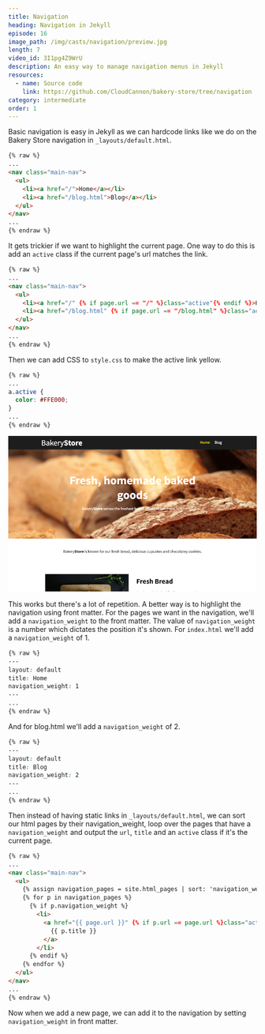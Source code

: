 ```yaml
---
title: Navigation
heading: Navigation in Jekyll
episode: 16
image_path: /img/casts/navigation/preview.jpg
length: 7
video_id: 3I1pg4Z9WrU
description: An easy way to manage navigation menus in Jekyll
resources:
  - name: Source code
    link: https://github.com/CloudCannon/bakery-store/tree/navigation
category: intermediate
order: 1
---
```

Basic navigation is easy in Jekyll as we can hardcode links like we do on the Bakery Store navigation in `_layouts/default.html`.

~~~html
{% raw %}
...
<nav class="main-nav">
  <ul>
    <li><a href="/">Home</a></li>
    <li><a href="/blog.html">Blog</a></li>
  </ul>
</nav>
...
{% endraw %}
~~~

It gets trickier if we want to highlight the current page. One way to do this is add an `active` class if the current page's url matches the link.

~~~html
{% raw %}
...
<nav class="main-nav">
  <ul>
    <li><a href="/" {% if page.url == "/" %}class="active"{% endif %}>Home</a></li>
    <li><a href="/blog.html" {% if page.url == "/blog.html" %}class="active"{% endif %}>Blog</a></li>
  </ul>
</nav>
...
{% endraw %}
~~~

Then we can add CSS to `style.css` to make the active link yellow.

~~~css
{% raw %}
...
a.active {
  color: #FFE000;
}
...
{% endraw %}
~~~

![Highlighted Link](/img/casts/navigation/highlighted-link.png)

This works but there's a lot of repetition. A better way is to highlight the navigation using front matter. For the pages we want in the navigation, we'll add a `navigation_weight` to the front matter. The value of `navigation_weight` is a number which dictates the position it's shown. For `index.html` we'll add a `navigation_weight` of 1.

~~~css
{% raw %}
---
layout: default
title: Home
navigation_weight: 1
---
...
{% endraw %}
~~~

And for blog.html we'll add a `navigation_weight` of 2.

~~~css
{% raw %}
---
layout: default
title: Blog
navigation_weight: 2
---
...
{% endraw %}
~~~

Then instead of having static links in `_layouts/default.html`, we can sort our html pages by their navigation_weight, loop over the pages that have a `navigation_weight` and output the `url`, `title` and an `active` class if it's the current page.

~~~html
{% raw %}
...
<nav class="main-nav">
  <ul>
    {% assign navigation_pages = site.html_pages | sort: 'navigation_weight' %}
    {% for p in navigation_pages %}
      {% if p.navigation_weight %}
        <li>
          <a href="{{ page.url }}" {% if p.url == page.url %}class="active"{% endif %}>
            {{ p.title }}
          </a>
        </li>
      {% endif %}
    {% endfor %}
  </ul>
</nav>
...
{% endraw %}
~~~

Now when we add a new page, we can add it to the navigation by setting `navigation_weight` in front matter.
